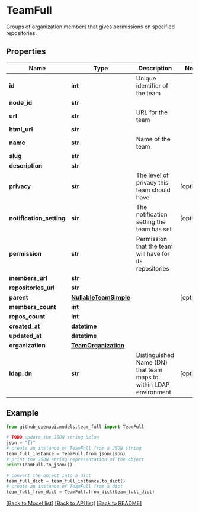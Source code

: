 # TeamFull

Groups of organization members that gives permissions on specified repositories.

## Properties

Name | Type | Description | Notes
------------ | ------------- | ------------- | -------------
**id** | **int** | Unique identifier of the team | 
**node_id** | **str** |  | 
**url** | **str** | URL for the team | 
**html_url** | **str** |  | 
**name** | **str** | Name of the team | 
**slug** | **str** |  | 
**description** | **str** |  | 
**privacy** | **str** | The level of privacy this team should have | [optional] 
**notification_setting** | **str** | The notification setting the team has set | [optional] 
**permission** | **str** | Permission that the team will have for its repositories | 
**members_url** | **str** |  | 
**repositories_url** | **str** |  | 
**parent** | [**NullableTeamSimple**](NullableTeamSimple.md) |  | [optional] 
**members_count** | **int** |  | 
**repos_count** | **int** |  | 
**created_at** | **datetime** |  | 
**updated_at** | **datetime** |  | 
**organization** | [**TeamOrganization**](TeamOrganization.md) |  | 
**ldap_dn** | **str** | Distinguished Name (DN) that team maps to within LDAP environment | [optional] 

## Example

```python
from github_openapi.models.team_full import TeamFull

# TODO update the JSON string below
json = "{}"
# create an instance of TeamFull from a JSON string
team_full_instance = TeamFull.from_json(json)
# print the JSON string representation of the object
print(TeamFull.to_json())

# convert the object into a dict
team_full_dict = team_full_instance.to_dict()
# create an instance of TeamFull from a dict
team_full_from_dict = TeamFull.from_dict(team_full_dict)
```
[[Back to Model list]](../README.md#documentation-for-models) [[Back to API list]](../README.md#documentation-for-api-endpoints) [[Back to README]](../README.md)


